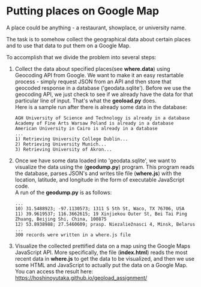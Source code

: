 #  Putting places on Google Map

A place could be anything - a restaurant, showplace, or university name.

The task is to somehow collect the geographical data about certain places and to use that data to put them on a Google Map.

To accomplish that we divide the problem into several steps:
1. Collect the data about specified places(see **where.data**) using Geocoding API from Google. We want to make it an easy restartable process - simply request JSON from an API and then store that geocoded response in a database ('geodata.sqlite'). Before we use the geocoding API, we just check to see if we already have the data for that particular line of input. That's what the **geoload.py** does.  
Here is a sample run after there is already some data in the database:
   ```
   AGH University of Science and Technology is already in a database
   Academy of Fine Arts Warsaw Poland is already in a database
   American University in Cairo is already in a database
   ...
   1) Retrieving University College Dublin...
   2) Retrieving University Munich...
   3) Retrieving University of Akron...
   ```
2. Once we have some data loaded into 'geodata.sqlite', we want to visualize the data using the (**geodump.py**) program. This program reads the database, parses JSON's and writes tile file (**where.js**) with the location, latitude, and longitude in the form of executable JavaScript code.  
A run of the **geodump.py** is as follows:
   ```
   ...
   10) 31.5488923; -97.1130573; 1311 S 5th St, Waco, TX 76706, USA
   11) 39.9619537; 116.3662615; 19 Xinjiekou Outer St, Bei Tai Ping Zhuang, Beijing Shi, China, 100875
   12) 53.8938988; 27.5460609; prasp. Niezaliežnasci 4, Minsk, Belarus
   ...
   300 records were written in a where.js file
   ```
3. Visualize the collected prettified data on a map using the Google Maps JavaScript API. More specifically, the file (**index.html**) reads the most recent data in **where.js** to get the data to be visualized, and then we use some HTML and JavaScript to actually put the data on a Google Map. You can access the result here: https://hoshinoyutaka.github.io/geoload_assignment/
